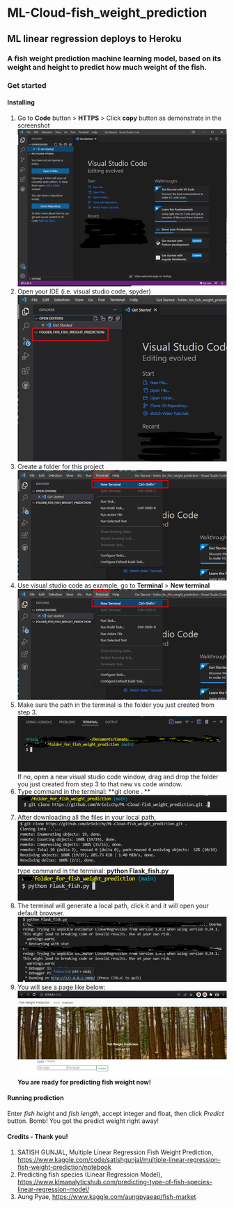 # ML-Cloud-fish_weight_prediction
## ML linear regression deploys to Heroku
### A fish weight prediction machine learning model, based on its weight and height to predict how much weight of the fish.

### Get started

#### Installing
1. Go to **Code** button > **HTTPS** > Click **copy** button as demonstrate in the screenshot  
![copy_github_path](https://github.com/Arielcchy/ML-Cloud-fish_weight_prediction/blob/main/readme_pic/Picture2.png?raw=true)  
2. Open your IDE (i.e. visual studio code, spyder)  
![open_IDE](https://github.com/Arielcchy/ML-Cloud-fish_weight_prediction/blob/main/readme_pic/Picture3.png?raw=true)  
4.	Create a folder for this project  
![create_a_folder](https://github.com/Arielcchy/ML-Cloud-fish_weight_prediction/blob/main/readme_pic/Picture4.png?raw=true)  
4.	Use visual studio code as example, go to **Terminal** > **New terminal**  
![vscode_open_terminal](https://github.com/Arielcchy/ML-Cloud-fish_weight_prediction/blob/main/readme_pic/Picture4.png?raw=true)  
5.	Make sure the path in the terminal is the folder you just created from step 3.  
![check_path](https://github.com/Arielcchy/ML-Cloud-fish_weight_prediction/blob/main/readme_pic/Picture5.png?raw=true)  
If no, open a new visual studio code window, drag and drop the folder you just created from step 3 to that new vs code window.  
6.	Type command in the terminal: **git clone <path copied from github> . **  
![clone_github_file](https://github.com/Arielcchy/ML-Cloud-fish_weight_prediction/blob/main/readme_pic/Picture6.png?raw=true)  
7.	After downloading all the files in your local path,  
![terminal_downloaded_success](https://github.com/Arielcchy/ML-Cloud-fish_weight_prediction/blob/main/readme_pic/Picture7.png?raw=true)  
  type command in the terminal: **python Flask_fish.py**  
![run_python_in_terminal](https://github.com/Arielcchy/ML-Cloud-fish_weight_prediction/blob/main/readme_pic/Picture8.png?raw=true)  
8.	The terminal will generate a local path, click it and it will open your default browser.  
![local_path_in_terminal](https://github.com/Arielcchy/ML-Cloud-fish_weight_prediction/blob/main/readme_pic/Picture9.png?raw=true)  
9.	You will see a page like below:  
![webpage](https://github.com/Arielcchy/ML-Cloud-fish_weight_prediction/blob/main/readme_pic/Picture10.png?raw=true)  
**You are ready for predicting fish weight now!**  

#### Running prediction
Enter *fish height* and *fish length*, accept integer and float, then click *Predict* button. Bomb! You got the predict weight right away!  

#### Credits - Thank you! 
1.	SATISH GUNJAL, Multiple Linear Regression Fish Weight Prediction, https://www.kaggle.com/code/satishgunjal/multiple-linear-regression-fish-weight-prediction/notebook
2.	Predicting fish species (Linear Regression Model), https://www.klmanalyticshub.com/predicting-type-of-fish-species-linear-regression-model/
3.	Aung Pyae, https://www.kaggle.com/aungpyaeap/fish-market



